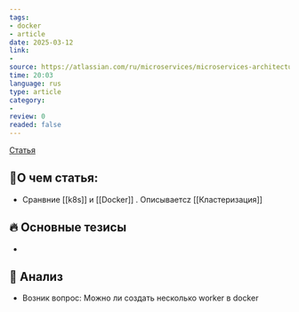 ```yaml
---
tags: 
- docker
- article
date: 2025-03-12
link:
-
source: https://atlassian.com/ru/microservices/microservices-architecture/kubernetes-vs-docker
time: 20:03
language: rus
type: article
category: 
- 
review: 0
readed: false
---
```

[Статья](https://atlassian.com/ru/microservices/microservices-architecture/kubernetes-vs-docker)

## 📝О чем статья:   
- Сранвние [[k8s]] и [[Docker]] . Описываетcz [[Кластеризация]]


## 🔥 Основные тезисы  
-  


## 🔎 Анализ  
-  Возник вопрос: Можно ли создать несколько worker в docker



